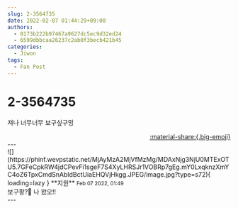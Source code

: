 ```yaml
---
slug: 2-3564735
date: 2022-02-07 01:44:29+09:00
authors:
  - 0173b222b97467a9627dc5ec9d32ed24
  - 6599dbbcaa26237c2ab0f3becb421b45
categories:
  - Jiwon
tags:
  - Fan Post
---
```


# 2-3564735

<div class="post-container" markdown="1">
<div class="content-container md-sidebar__scrollwrap" markdown="1">

져나 너무너무 보구싶구밍

</div>
</div>

<div style="text-align: right;" markdown="1">
<a href="https://weverse.io/fromis9/fanpost/2-3564735" style="text-align: right;">:material-share:{.big-emoji}</a>
</div>
---

<div class="comments-container md-sidebar__scrollwrap" markdown="1">
<div class="comment" markdown="1">
<div class='id-container' markdown="1">
![](https://phinf.wevpstatic.net/MjAyMzA2MjVfMzMg/MDAxNjg3NjU0MTExOTU5.7GFeCpkRW4jdCPevFi1sgeF7S4XyLHRSJr1VOBRp7gEg.mY0LxqknzXmYC4oZ6TpxCmdSnAbldBctUiaEHQVjHkgg.JPEG/image.jpg?type=s72){ loading=lazy }
**<span class="artist">지원</span>** <small>Feb 07 2022, 01:49</small><br>
</div>
<div class='comment-body' markdown="1">
보구팡?🥺 나 왔오!!
</div>
</div>
</div>
---
